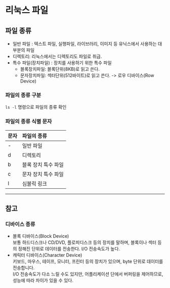 # 리눅스 파일

## 파일 종류
* 일반 파일 : 텍스트 파일, 실행파일, 라이브러리, 이미지 등 유닉스에서 사용하는 대부분의 파일
* 디렉토리: 리눅스에서는 디렉토리도 파일로 취급. 
* 특수 파일(장치파일) : 장치를 사용하기 위한 특수 파일
  * 블록장치파일: 블록단위(8KB)로 읽고 쓴다.
  * 문자장치파일: 섹터단위(512바이트)로 읽고 쓴다. -> 로우 디바이스(Row Device)
  
### 파일의 종류 구분
`ls -l` 명령으로 파일의 종류 확인


### 파일의 종류 식별 문자
| 문자    | 파일의 종류 | 
|:--------|:---------|
| -       | 일반 파일 |
| d       | 디렉토리  |
| b       | 블록 장치 특수 파일  |
| c       | 문자 장치 특수 파일  |
| l       | 심볼릭 링크 |


-----------------
## 참고
### 디바이스 종류
* 블록 디바이스(Block Device)  
보통 하드디스크나 CD/DVD, 플로피디스크 등의 장치를 말하며, 블록이나 섹터 등의 정해진 단위로 데이터를 전송한다. I/O 전송속도가 높다.
* 캐릭터 디바이스(Character Device)  
키보드, 마우스, 테이프, 모니터, 프린터 등의 장치가 있으며, byte 단위로 데이터를 전송합니다.  
I/O 전송속도가 다소 느릴 수도 있지만, 어플리케이션 단에서 버퍼링을 제어하므로, 성능에 따라 차이가 있을 수 있다.
